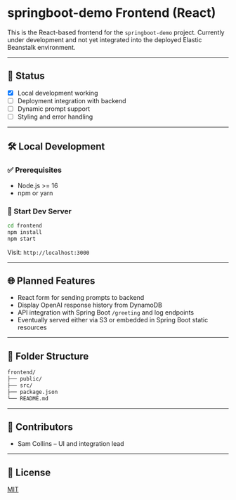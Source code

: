 # springboot-demo Frontend (React)

This is the React-based frontend for the `springboot-demo` project. Currently under development and not yet integrated into the deployed Elastic Beanstalk environment.

---

## 🚧 Status

- [x] Local development working
- [ ] Deployment integration with backend
- [ ] Dynamic prompt support
- [ ] Styling and error handling

---

## 🛠 Local Development

### ✅ Prerequisites

- Node.js >= 16
- npm or yarn

### 🚀 Start Dev Server

```bash
cd frontend
npm install
npm start
```

Visit: `http://localhost:3000`

---

## 🌐 Planned Features

- React form for sending prompts to backend
- Display OpenAI response history from DynamoDB
- API integration with Spring Boot `/greeting` and log endpoints
- Eventually served either via S3 or embedded in Spring Boot static resources

---

## 📁 Folder Structure

```bash
frontend/
├── public/
├── src/
├── package.json
└── README.md
```

---

## 👥 Contributors

- Sam Collins – UI and integration lead

---

## 📜 License

[MIT](LICENSE)